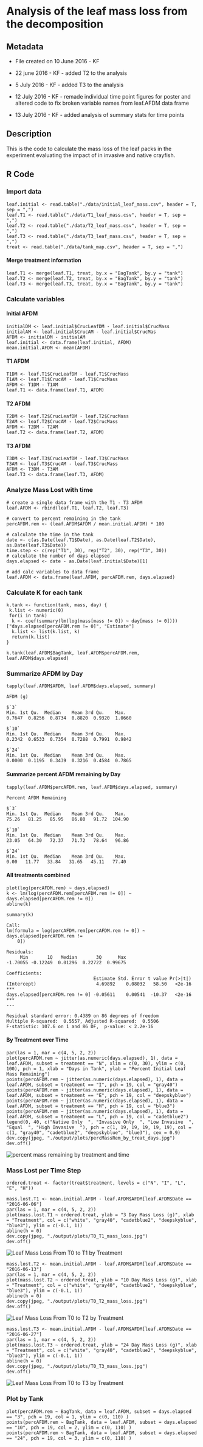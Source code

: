# Analysis of the leaf mass loss from the decomposition 

## Metadata

* File created on 10 June 2016 - KF

* 22 june 2016 - KF - added T2 to the analysis

* 5 July 2016 - KF - added T3 to the analysis

* 12 July 2016 - KF - remade individual time point figures for poster and altered code to fix broken variable names from leaf.AFDM data frame

* 13 July 2016 - KF - added analysis of summary stats for time points

## Description

This is the code to calculate the mass loss of the leaf packs in the experiment evaluating the impact of in invasive and native crayfish.

## R Code

### Import data

    leaf.initial <- read.table("./data/initial_leaf_mass.csv", header = T, sep = ",")
    leaf.T1 <- read.table("./data/T1_leaf_mass.csv", header = T, sep = ",")
    leaf.T2 <- read.table("./data/T2_leaf_mass.csv", header = T, sep = ",")
    leaf.T3 <- read.table("./data/T3_leaf_mass.csv", header = T, sep = ",")
    treat <- read.table("./data/tank_map.csv", header = T, sep = ",")

#### Merge treatment information

    leaf.T1 <- merge(leaf.T1, treat, by.x = "BagTank", by.y = "tank")
    leaf.T2 <- merge(leaf.T2, treat, by.x = "BagTank", by.y = "tank")
    leaf.T3 <- merge(leaf.T3, treat, by.x = "BagTank", by.y = "tank")

### Calculate variables
#### Initial AFDM

    initialDM <- leaf.initial$CrucLeafDM - leaf.initial$CrucMass
    initialAM <- leaf.initial$CrucAM - leaf.initial$CrucMas
    AFDM <- initialDM - initialAM
    leaf.initial <- data.frame(leaf.initial, AFDM)
    mean.initial.AFDM <- mean(AFDM)
    
#### T1 AFDM

    T1DM <- leaf.T1$CrucLeafDM - leaf.T1$CrucMass
    T1AM <- leaf.T1$CrucAM - leaf.T1$CrucMass
    AFDM <- T1DM - T1AM
    leaf.T1 <- data.frame(leaf.T1, AFDM)

#### T2 AFDM

    T2DM <- leaf.T2$CrucLeafDM - leaf.T2$CrucMass
    T2AM <- leaf.T2$CrucAM - leaf.T2$CrucMass
    AFDM <- T2DM - T2AM
    leaf.T2 <- data.frame(leaf.T2, AFDM)

#### T3 AFDM

    T3DM <- leaf.T3$CrucLeafDM - leaf.T3$CrucMass
    T3AM <- leaf.T3$CrucAM - leaf.T3$CrucMass
    AFDM <- T3DM - T3AM
    leaf.T3 <- data.frame(leaf.T3, AFDM)

### Analyze Mass Lost with time 

    # create a single data frame with the T1 - T3 AFDM
    leaf.AFDM <- rbind(leaf.T1, leaf.T2, leaf.T3)
    
    # convert to percent remaining in the tank
    percAFDM.rem <- (leaf.AFDM$AFDM / mean.initial.AFDM) * 100

    # calculate the time in the tank
    date <- c(as.Date(leaf.T1$Date), as.Date(leaf.T2$Date), as.Date(leaf.T3$Date)) 
    time.step <- c(rep("T1", 30), rep("T2", 30), rep("T3", 30))
    # calculate the number of days elapsed
    days.elapsed <- date - as.Date(leaf.initial$Date)[1]

    # add calc variables to data frame
    leaf.AFDM <- data.frame(leaf.AFDM, percAFDM.rem, days.elapsed)

### Calculate K for each tank

    k.tank <- function(tank, mass, day) {
     k.list <- numeric(0) 
     for(i in tank)
      k <- coef(summary(lm(log(mass[mass != 0]) ~ day[mass != 0])))["days.elapsed[percAFDM.rem != 0]", "Estimate"]
      k.list <- list(k.list, k)
      return(k.list)
    }

    k.tank(leaf.AFDM$BagTank, leaf.AFDM$percAFDM.rem, leaf.AFDM$days.elapsed)
     
### Summarize AFDM by Day

    tapply(leaf.AFDM$AFDM, leaf.AFDM$days.elapsed, summary)

~~~~
AFDM (g)

$`3`
Min. 1st Qu.  Median    Mean 3rd Qu.    Max. 
0.7647  0.8256  0.8734  0.8820  0.9320  1.0660 

$`10`
Min. 1st Qu.  Median    Mean 3rd Qu.    Max. 
0.2342  0.6533  0.7354  0.7288  0.7991  0.9842 

$`24`
Min. 1st Qu.  Median    Mean 3rd Qu.    Max. 
0.0000  0.1195  0.3439  0.3216  0.4584  0.7865 

~~~~
  
#### Summarize percent AFDM remaining by Day

    tapply(leaf.AFDM$percAFDM.rem, leaf.AFDM$days.elapsed, summary)

~~~~
Percent AFDM Remaining 

$`3`
Min. 1st Qu.  Median    Mean 3rd Qu.    Max. 
75.26   81.25   85.95   86.80   91.72  104.90 

$`10`
Min. 1st Qu.  Median    Mean 3rd Qu.    Max. 
23.05   64.30   72.37   71.72   78.64   96.86 

$`24`
Min. 1st Qu.  Median    Mean 3rd Qu.    Max. 
0.00   11.77   33.84   31.65   45.11   77.40 

~~~~
  
#### All treatments combined

    plot(log(percAFDM.rem) ~ days.elapsed)
    k <- lm(log(percAFDM.rem[percAFDM.rem != 0]) ~ days.elapsed[percAFDM.rem != 0])
    abline(k)

    summary(k)
~~~~
Call:
lm(formula = log(percAFDM.rem[percAFDM.rem != 0]) ~ days.elapsed[percAFDM.rem != 
    0])

Residuals:
     Min       1Q   Median       3Q      Max 
-1.70055 -0.12249  0.01296  0.22722  0.99675 

Coefficients:
                                Estimate Std. Error t value Pr(>|t|)    
(Intercept)                      4.69892    0.08032   58.50   <2e-16 ***
days.elapsed[percAFDM.rem != 0] -0.05611    0.00541  -10.37   <2e-16 ***
---

Residual standard error: 0.4389 on 86 degrees of freedom
Multiple R-squared:  0.5557, Adjusted R-squared:  0.5506 
F-statistic: 107.6 on 1 and 86 DF,  p-value: < 2.2e-16

~~~~


#### By Treatment over Time
 
    par(las = 1, mar = c(4, 5, 2, 2))
    plot(percAFDM.rem ~ jitter(as.numeric(days.elapsed), 1), data = leaf.AFDM, subset = treatment == "N", xlim = c(0, 30), ylim = c(0, 100), pch = 1, xlab = "Days in Tank", ylab = "Percent Initial Leaf Mass Remaining")
    points(percAFDM.rem ~ jitter(as.numeric(days.elapsed), 1), data = leaf.AFDM, subset = treatment == "I", pch = 19, col = "gray40")
    points(percAFDM.rem ~ jitter(as.numeric(days.elapsed), 1), data = leaf.AFDM, subset = treatment == "E", pch = 19, col = "deepskyblue")
    points(percAFDM.rem ~ jitter(as.numeric(days.elapsed), 1), data = leaf.AFDM, subset = treatment == "H", pch = 19, col = "blue3")
    points(percAFDM.rem ~ jitter(as.numeric(days.elapsed), 1), data = leaf.AFDM, subset = treatment == "L", pch = 19, col = "cadetblue2")
    legend(0, 40, c("Native Only  ", "Invasive Only  ", "Low Invasive  ", "Equal  ", "High Invasive  "), pch = c(1, 19, 19, 19, 19, 19), col = c(1, "gray40", "cadetblue2", "deepskyblue", "blue3"), cex = 0.9)
    dev.copy(jpeg, "./output/plots/percMassRem_by_treat_days.jpg")
    dev.off()

![percent mass remaining by treatment and time](../output/plots/percMassRem_by_treat_days.jpg)

### Mass Lost per Time Step

    ordered.treat <- factor(treat$treatment, levels = c("N", "I", "L", "E", "H"))

    mass.lost.T1 <- mean.initial.AFDM - leaf.AFDM$AFDM[leaf.AFDM$Date == "2016-06-06"]
    par(las = 1, mar = c(4, 5, 2, 2))
    plot(mass.lost.T1 ~ ordered.treat, ylab = "3 Day Mass Loss (g)", xlab = "Treatment", col = c("white", "gray40", "cadetblue2", "deepskyblue", "blue3"), ylim = c(-0.1, 1))
    abline(h = 0)
    dev.copy(jpeg, "./output/plots/T0_T1_mass_loss.jpg")
    dev.off()

![Leaf Mass Loss From T0 to T1 by Treatment](../output/plots/T0_T1_mass_loss.jpg)

    mass.lost.T2 <- mean.initial.AFDM - leaf.AFDM$AFDM[leaf.AFDM$Date == "2016-06-13"]
    par(las = 1, mar = c(4, 5, 2, 2))
    plot(mass.lost.T2 ~ ordered.treat, ylab = "10 Day Mass Loss (g)", xlab = "Treatment", col = c("white", "gray40", "cadetblue2", "deepskyblue", "blue3"), ylim = c(-0.1, 1))
    abline(h = 0)
    dev.copy(jpeg, "./output/plots/T0_T2_mass_loss.jpg")
    dev.off()

![Leaf Mass Loss From T0 to T2 by Treatment](../output/plots/T0_T2_mass_loss.jpg)

    mass.lost.T3 <- mean.initial.AFDM - leaf.AFDM$AFDM[leaf.AFDM$Date == "2016-06-27"]
    par(las = 1, mar = c(4, 5, 2, 2))
    plot(mass.lost.T3 ~ ordered.treat, ylab = "24 Day Mass Loss (g)", xlab = "Treatment", col = c("white", "gray40", "cadetblue2", "deepskyblue", "blue3"), ylim = c(-0.1, 1))
    abline(h = 0)
    dev.copy(jpeg, "./output/plots/T0_T3_mass_loss.jpg")
    dev.off()

![Leaf Mass Loss From T0 to T3 by Treatment](../output/plots/T0_T3_mass_loss.jpg)

    
### Plot by Tank

    plot(percAFDM.rem ~ BagTank, data = leaf.AFDM, subset = days.elapsed == "3", pch = 19, col = 1, ylim = c(0, 110) )
    points(percAFDM.rem ~ BagTank, data = leaf.AFDM, subset = days.elapsed == "10", pch = 19, col = 2, ylim = c(0, 110) )
    points(percAFDM.rem ~ BagTank, data = leaf.AFDM, subset = days.elapsed == "24", pch = 19, col = 3, ylim = c(0, 110) )

